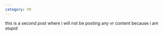 ```yaml
---
category: VR
---
```


this is a second post where i will not be posting any vr content because i am stupid